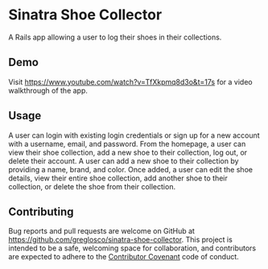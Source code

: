 # Sinatra Shoe Collector

A Rails app allowing a user to log their shoes in their collections. 

## Demo

Visit https://www.youtube.com/watch?v=TfXkpmq8d3o&t=17s for a video walkthrough of the app. 

## Usage

A user can login with existing login credentials or sign up for a new account with a username, email, and password. From the homepage, a user can view their shoe collection, add a new shoe to their collection, log out, or delete their account. A user can add a new shoe to their collection by providing a name, brand, and color. Once added, a user can edit the shoe details, view their entire shoe collection, add another shoe to their collection, or delete the shoe from their collection.

## Contributing

Bug reports and pull requests are welcome on GitHub at https://github.com/greglosco/sinatra-shoe-collector. This project is intended to be a safe, welcoming space for collaboration, and contributors are expected to adhere to the [Contributor Covenant](http://contributor-covenant.org) code of conduct.

